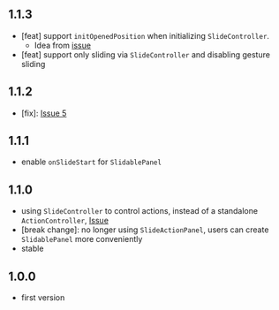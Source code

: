## 1.1.3

- [feat] support `initOpenedPosition` when initializing `SlideController`.
  - Idea from [issue](https://github.com/SimonWang9610/flutter_slidable_panel/issues/4)
- [feat] support only sliding via `SlideController` and disabling gesture sliding

## 1.1.2

- [fix]: [Issue 5](https://github.com/SimonWang9610/flutter_slidable_panel/issues/5)

## 1.1.1

- enable `onSlideStart` for `SlidablePanel`

## 1.1.0

- using `SlideController` to control actions, instead of a standalone `ActionController`, [Issue](https://github.com/SimonWang9610/flutter_slidable_panel/issues/1)
- [break change]: no longer using `SlideActionPanel`, users can create `SlidablePanel` more conveniently
- stable

## 1.0.0

- first version
